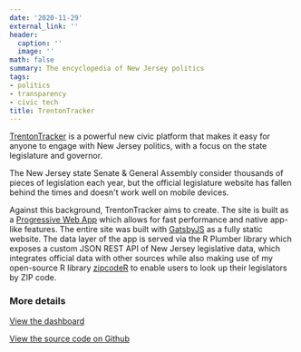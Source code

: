 ```yaml
---
date: '2020-11-29'
external_link: ''
header:
  caption: ''
  image: ''
math: false
summary: The encyclopedia of New Jersey politics
tags:
- politics
- transparency
- civic tech
title: TrentonTracker
---
```

[TrentonTracker](https://trentontracker.com) is a powerful new civic platform that makes it easy for anyone to engage with New Jersey politics, with a focus on the state legislature and governor.

The New Jersey state Senate & General Assembly consider thousands of pieces of legislation each year, but the official legislature website has fallen behind the times and doesn't work well on mobile devices.

Against this background, TrentonTracker aims to create. The site is built as a [Progressive Web App](https://developer.mozilla.org/en-US/docs/Web/Progressive_web_apps) which allows for fast performance and native app-like features. The entire site was built with [GatsbyJS](https://www.gatsbyjs.com/) as a fully static website. The data layer of the app is served via the R Plumber library which exposes a custom JSON REST API of New Jersey legislative data, which integrates official data with other sources while also making use of my open-source R library [zipcodeR](/project/zipcoder) to enable users to look up their legislators by ZIP code.



### More details

[View the dashboard](https://rozzi.shinyapps.io/1033watch/)

[View the source code on Github](https://github.com/gavinrozzi/1033-watch)
